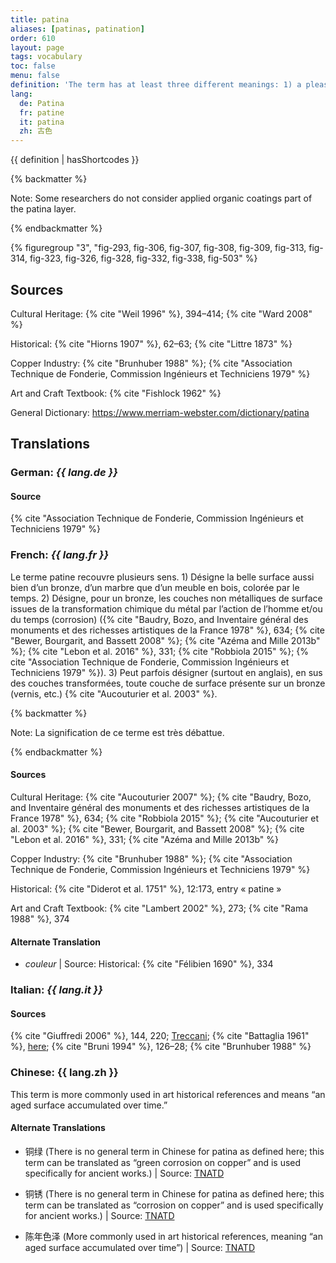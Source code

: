 ```yaml
---
title: patina
aliases: [patinas, patination]
order: 610
layout: page
tags: vocabulary
toc: false
menu: false
definition: 'The term has at least three different meanings: 1) a pleasing surface alteration acquired over time—whether on a {% def "bronze" %} or marble sculpture, furniture, or a painting—that may add aesthetic value; 2) the chemical transformation of a metal surface; to a mineral layer (sometimes referred to as chemical patina, see {% def "corrosion" %}) that usually has a different color from and reduces the bright metallic reflectance of the polished original {% def "cast (v.)" "cast" %} surface; or 3) (as opposed to chemically induced patinas) organic {% def "coatings" %} such as resin, lacquer, oil, wax, or synthetic resins applied to the surface of metals that can change the color, texture, saturation, and/or reflectance.'
lang:
  de: Patina
  fr: patine
  it: patina
  zh: 古色
---
```


{{ definition | hasShortcodes }}

{% backmatter %}

Note: Some researchers do not consider applied organic coatings part of the patina layer.

{% endbackmatter %}

{% figuregroup "3", "fig-293, fig-306, fig-307, fig-308, fig-309, fig-313, fig-314, fig-323, fig-326, fig-328, fig-332, fig-338, fig-503" %}

## Sources

Cultural Heritage: {% cite "Weil 1996" %}, 394–414; {% cite "Ward 2008" %}

Historical: {% cite "Hiorns 1907" %}, 62–63; {% cite "Littre 1873" %}

Copper Industry: {% cite "Brunhuber 1988" %}; {% cite "Association Technique de Fonderie, Commission Ingénieurs et Techniciens 1979" %}

Art and Craft Textbook: {% cite "Fishlock 1962" %}

General Dictionary: <https://www.merriam-webster.com/dictionary/patina>

## Translations

<div class="accordion">

### **German**: *{{ lang.de }}*

#### Source

{% cite "Association Technique de Fonderie, Commission Ingénieurs et Techniciens 1979" %}

### **French**: *{{ lang.fr }}*

Le terme patine recouvre plusieurs sens. 1) Désigne la belle surface aussi bien d’un bronze, d’un marbre que d’un meuble en bois, colorée par le temps. 2) Désigne, pour un bronze, les couches non métalliques de surface issues de la transformation chimique du métal par l’action de l’homme et/ou du temps (corrosion) ({% cite "Baudry, Bozo, and Inventaire général des monuments et des richesses artistiques de la France 1978" %}, 634; {% cite "Bewer, Bourgarit, and Bassett 2008" %}; {% cite "Azéma and Mille 2013b" %}; {% cite "Lebon et al. 2016" %}, 331; {% cite "Robbiola 2015" %}; {% cite "Association Technique de Fonderie, Commission Ingénieurs et Techniciens 1979" %}). 3) Peut parfois désigner (surtout en anglais), en sus des couches transformées, toute couche de surface présente sur un bronze (vernis, etc.) {% cite "Aucouturier et al. 2003" %}.

{% backmatter %}

Note: La signification de ce terme est très débattue.

{% endbackmatter %}

#### Sources

Cultural Heritage: {% cite "Aucouturier 2007" %}; {% cite "Baudry, Bozo, and Inventaire général des monuments et des richesses artistiques de la France 1978" %}, 634; {% cite "Robbiola 2015" %}; {% cite "Aucouturier et al. 2003" %}; {% cite "Bewer, Bourgarit, and Bassett 2008" %}; {% cite "Lebon et al. 2016" %}, 331; {% cite "Azéma and Mille 2013b" %}

Copper Industry: {% cite "Brunhuber 1988" %}; {% cite "Association Technique de Fonderie, Commission Ingénieurs et Techniciens 1979" %}

Historical: {% cite "Diderot et al. 1751" %}, 12:173, entry « patine »

Art and Craft Textbook: {% cite "Lambert 2002" %}, 273; {% cite "Rama 1988" %}, 374

#### Alternate Translation

- *couleur* | Source: Historical: {% cite "Félibien 1690" %}, 334

### **Italian**: *{{ lang.it }}*

#### Sources

{% cite "Giuffredi 2006" %}, 144, 220; [Treccani](http://www.treccani.it/vocabolario/patina/); {% cite "Battaglia 1961" %}, [here](http://www.gdli.it/pdf_viewer/Scripts/pdf.js/web/viewer.asp?file=/PDF/GDLI12/GDLI_12_ocr_829.pdf&parola=patina); {% cite "Bruni 1994" %}, 126–28; {% cite "Brunhuber 1988" %}

### **Chinese**: {{ lang.zh }}

This term is more commonly used in art historical references and means “an aged surface accumulated over time.”

#### Alternate Translations

- 铜绿 (There is no general term in Chinese for patina as defined here; this term can be translated as “green corrosion on copper” and is used specifically for ancient works.) | Source: [TNATD](https://terms.naer.edu.tw/detail/643113/%3findex=3)

- 铜锈 (There is no general term in Chinese for patina as defined here; this term can be translated as “corrosion on copper” and is used specifically for ancient works.) | Source: [TNATD](https://terms.naer.edu.tw/detail/643113/%3findex=3)

- 陈年色泽 (More commonly used in art historical references, meaning “an aged surface accumulated over time”) | Source: [TNATD](https://terms.naer.edu.tw/detail/3610266/?index=6)

</div>
